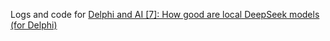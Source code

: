 Logs and code for [Delphi and AI [7]: How good are local DeepSeek models (for Delphi)](https://www.thedelphigeek.com/2025/02/delphi-and-ai-7-how-good-are-local.html)
